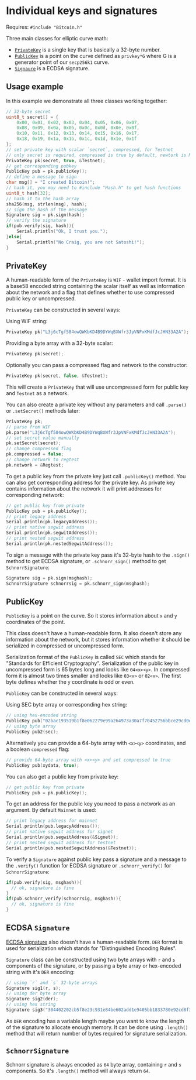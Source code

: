 # Individual keys and signatures

Requires: `#include "Bitcoin.h"`

Three main classes for elliptic curve math:

- [`PrivateKey`](#privatekey) is a single key that is basically a 32-byte number.
- [`PublicKey`](#publickey) is a point on the curve defined as `privkey*G` where G is a generator point of our `secp256k1` curve.
- [`Signaure`](#signature) is a ECDSA signature.

## Usage example

In this example we demonstrate all three classes working together:

```cpp
// 32-byte secret
uint8_t secret[] = {
    0x00, 0x01, 0x02, 0x03, 0x04, 0x05, 0x06, 0x07, 
    0x08, 0x09, 0x0a, 0x0b, 0x0c, 0x0d, 0x0e, 0x0f,
    0x10, 0x11, 0x12, 0x13, 0x14, 0x15, 0x16, 0x17, 
    0x18, 0x19, 0x1a, 0x1b, 0x1c, 0x1d, 0x1e, 0x1f
};
// set private key with scalar `secret`, compressed, for Testnet
// only secret is required, compressed is true by default, newtork is Mainnet
PrivateKey pk(secret, true, &Testnet);
// get corresponding pubkey
PublicKey pub = pk.publicKey();
// define a message to sign
char msg[] = "I created Bitcoin!";
// hash it, you may need to #include "Hash.h" to get hash functions
uint8_t hash[32];
// hash it to the hash array
sha256(msg, strlen(msg), hash);
// sign the hash of the message
Signature sig = pk.sign(hash);
// verify the signature
if(pub.verify(sig, hash)){
    Serial.println("Ok, I trust you.");
}else{
    Serial.println("No Craig, you are not Satoshi!");
}
```

## PrivateKey

A human-readable form of the `PrivateKey` is `WIF` - wallet import format. It is a base58 encoded string containing the scalar itself as well as information about the network and a flag that defines whether to use compressed public key or uncompressed.

`PrivateKey` can be constructed in several ways:

Using WIF string:
```cpp
PrivateKey pk("L3j6cTgf584owQWKbKD4B9DYWqBXWfr3JpVNFxKMdfJcJHN33A2A");
```

Providing a byte array with a 32-byte scalar: 
```cpp
PrivateKey pk(secret);
```

Optionally you can pass a compressed flag and network to the constructor: 
```cpp
PrivateKey pk(secret, false, &Testnet);
```
This will create a `PrivateKey` that will use uncompressed form for public key and `Testnet` as a network.

You can also create a private key without any parameters and call `.parse()` or `.setSecret()` methods later:

```cpp
PrivateKey pk;
// parse from WIF
pk.parse("L3j6cTgf584owQWKbKD4B9DYWqBXWfr3JpVNFxKMdfJcJHN33A2A");
// set secret value manually
pk.setSecret(secret);
// change compressed flag
pk.compressed = false;
// change network to regtest
pk.network = &Regtest;
```

To get a public key from the private key just call `.publicKey()` method. You can also get corresponding address for the private key. As private key contains information about the network it will print addresses for corresponding network:

```cpp
// get public key from private
PublicKey pub = pk.publicKey();
// print legacy address
Serial.println(pk.legacyAddress());
// print native segwit address
Serial.println(pk.segwitAddress());
// print nested segwit address
Serial.println(pk.nestedSegwitAddress());
```

To sign a message with the private key pass it's 32-byte hash to the `.sign()` method to get ECDSA signature, or `.schnorr_sign()` method to get `SchnorrSignature`:

```cpp
Signature sig = pk.sign(msghash);
SchnorrSignature schnorrsig = pk.schnorr_sign(msghash);
```

## PublicKey

`PublicKey` is a point on the curve. So it stores information about `x` and `y` coordinates of the point.

This class doesn't have a human-readable form. It also doesn't store any information about the network, but it stores information whether it should be serialized in compressed or uncompressed form.

Serialization format of the `PublicKey` is called `SEC` which stands for "Standards for Efficient Cryptography". Serialization of the public key in uncompressed form is 65 bytes long and looks like `04<x><y>`. In compressed form it is almost two times smaller and looks like `03<x>` or `02<x>`. The first byte defines whether the `y` coordinate is odd or even.

`PublicKey` can be constructed in several ways:

Using SEC byte array or corresponding hex string:
```cpp
// using hex-encoded string
PublicKey pub("02bac193519b1f8e062279e99a264973a30a7f70452756bbce29cd0ed091114457");
// using byte array
PublicKey pub2(sec);
```

Alternatively you can provide a 64-byte array with `<x><y>` coordinates, and a boolean `compressed` flag:
```cpp
// provide 64-byte array with <x><y> and set compressed to true
PublicKey pub(xydata, true);
```

You can also get a public key from private key:

```cpp
// get public key from private
PublicKey pub = pk.publicKey();
```

To get an address for the public key you need to pass a network as an argument. By default `Mainnet` is used:

```cpp
// print legacy address for mainnet
Serial.println(pub.legacyAddress());
// print native segwit address for signet
Serial.println(pub.segwitAddress(&Signet));
// print nested segwit address for testnet
Serial.println(pub.nestedSegwitAddress(&Testnet));
```

To verify a `Signature` against public key pass a signature and a message to the `.verify()` function for ECDSA signature or `.schnorr_verify()` for `SchnorrSignature`:

```cpp
if(pub.verify(sig, msghash)){
  // ok, signature is fine
}
if(pub.schnorr_verify(schnorrsig, msghash)){
  // ok, signature is fine
}
```

## ECDSA `Signature`

[ECDSA signature](https://en.wikipedia.org/wiki/Elliptic_Curve_Digital_Signature_Algorithm) also doesn't have a human-readable form. `DER` format is used for serialization which stands for "Distinguished Encoding Rules".

`Signature` class can be constructed using two byte arrays with `r` and `s` components of the signature, or by passing a byte array or hex-encoded string with it's `DER` encoding:

```cpp
// using `r` and `s` 32-byte arrays
Signature sig1(r, s);
// using der byte array
Signature sig2(der);
// using hex string
Signature sig3("304402202cb5f8e23c931e84be602add1e9405bb1833780e92cd8f3cbeee94c7cc26102702203cf5dfb6692f7d11ac2d0a290e9886c30836188a39ff01d1e950bb02062a16d5");
```

As `DER` encoding has a variable length maybe you want to know the length of the signature to allocate enough memory. It can be done using `.length()` method that will return number of bytes required for signature serialization.

## `SchnorrSignature`

Schnorr signature is always encoded as `64` byte array, containing `r` and `s` components. So it's `.length()` method will always return `64`.
